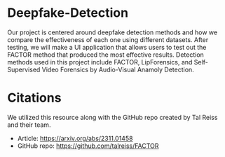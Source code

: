 # Deepfake-Detection
Our project is centered around deepfake detection methods and how we compare the effectiveness of each one using different datasets. After testing, we will make a UI application that allows users to test out the FACTOR method that produced the most effective results. Detection methods used in this project include FACTOR, LipForensics, and Self-Supervised Video Forensics by Audio-Visual Anamoly Detection.
# Citations
We utilized this resource along with the GitHub repo created by Tal Reiss and their team. 
- Article: https://arxiv.org/abs/2311.01458 
- GitHub repo: https://github.com/talreiss/FACTOR
